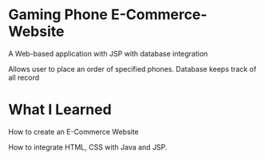 # Gaming Phone E-Commerce-Website
 
A Web-based application with JSP with database integration

Allows user to place an order of specified phones. Database keeps track of all record 

# What I Learned 

How to create an E-Commerce Website 

How to integrate HTML, CSS with Java and JSP. 

